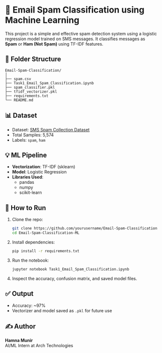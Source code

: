 # 📧 Email Spam Classification using Machine Learning

This project is a simple and effective spam detection system using a logistic regression model trained on SMS messages. It classifies messages as **Spam** or **Ham (Not Spam)** using TF-IDF features.

## 📁 Folder Structure

```
Email-Spam-Classification/
│
├── spam.csv
├── Task1_Email_Spam_Classification.ipynb
├── spam_classifier.pkl
├── tfidf_vectorizer.pkl
├── requirements.txt
└── README.md
```

## 📊 Dataset

- Dataset: [SMS Spam Collection Dataset](https://www.kaggle.com/datasets/uciml/sms-spam-collection-dataset)
- Total Samples: 5,574
- Labels: `spam`, `ham`

## 💡 ML Pipeline

- **Vectorization**: TF-IDF (sklearn)
- **Model**: Logistic Regression
- **Libraries Used**:
  - pandas
  - numpy
  - scikit-learn

## 🧪 How to Run

1. Clone the repo:
   ```bash
   git clone https://github.com/yourusername/Email-Spam-Classification-ML.git
   cd Email-Spam-Classification-ML
   ```

2. Install dependencies:
   ```bash
   pip install -r requirements.txt
   ```

3. Run the notebook:
   ```bash
   jupyter notebook Task1_Email_Spam_Classification.ipynb
   ```

4. Inspect the accuracy, confusion matrix, and saved model files.

## ✅ Output

- Accuracy: ~97%
- Vectorizer and model saved as `.pkl` for future use

## ✍️ Author

**Hamna Munir**  
AI/ML Intern at Arch Technologies
